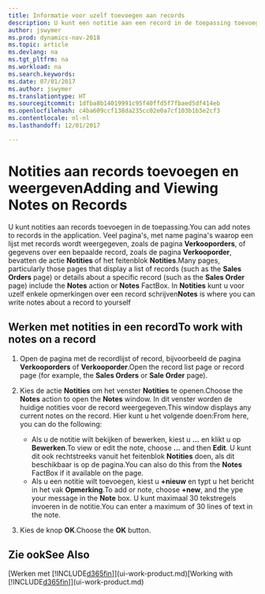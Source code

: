```yaml
---
title: Informatie voor uzelf toevoegen aan records
description: U kunt een notitie aan een record in de toepassing toevoegen. Stel dat u extra informatie hebt over een verkooporder die niet in een van de velden op de verkooporder kan worden ingevoerd.
author: jswymer
ms.prod: dynamics-nav-2018
ms.topic: article
ms.devlang: na
ms.tgt_pltfrm: na
ms.workload: na
ms.search.keywords: 
ms.date: 07/01/2017
ms.author: jswymer
ms.translationtype: HT
ms.sourcegitcommit: 1dfba8b14019991c95f40ffd5f7fbaed5df414eb
ms.openlocfilehash: c4ba609ccf138da235cc02e0a7cf103b1b3e2cf3
ms.contentlocale: nl-nl
ms.lasthandoff: 12/01/2017

---
```

# <a name="adding-and-viewing-notes-on-records"></a><span data-ttu-id="bf2df-104">Notities aan records toevoegen en weergeven</span><span class="sxs-lookup"><span data-stu-id="bf2df-104">Adding and Viewing Notes on Records</span></span>
 <span data-ttu-id="bf2df-105">U <!--OnPrem and your colleagues -->kunt notities aan records toevoegen in de toepassing.</span><span class="sxs-lookup"><span data-stu-id="bf2df-105">You <!--OnPrem and your colleagues -->can add notes to records in the application.</span></span> <span data-ttu-id="bf2df-106">Veel pagina's, met name pagina's waarop een lijst met records wordt weergegeven, zoals de pagina **Verkooporders**, of gegevens over een bepaalde record, zoals de pagina **Verkooporder**, bevatten de actie **Notities** of het feitenblok **Notities**.</span><span class="sxs-lookup"><span data-stu-id="bf2df-106">Many pages, particularly those pages that display a list of records (such as the **Sales Orders** page) or details about a specific record (such as the **Sales Order** page) include the **Notes** action or **Notes** FactBox.</span></span> <span data-ttu-id="bf2df-107">In **Notities** kunt u voor uzelf enkele opmerkingen over een record schrijven<!--OnPrem or others, and where you can view notes to you from others. For example, a note could be a general comment or processing instruction to your colleague, who can then respond to your note using their own **Notes**. Or, your colleague can add a note that gives you extra information about a sales order that is not covered by the information on the sales order. These notes and correspondences will follow the record as it is processed in the company.--></span><span class="sxs-lookup"><span data-stu-id="bf2df-107">**Notes** is where you can write notes about a record to yourself<!--OnPrem or others, and where you can view notes to you from others. For example, a note could be a general comment or processing instruction to your colleague, who can then respond to your note using their own **Notes**. Or, your colleague can add a note that gives you extra information about a sales order that is not covered by the information on the sales order. These notes and correspondences will follow the record as it is processed in the company.--></span></span>

<!--OnPrem
> [!NOTE]  
>  You can only select one recipient of the note.-->  
  
## <a name="to-work-with-notes-on-a-record"></a><span data-ttu-id="bf2df-108">Werken met notities in een record</span><span class="sxs-lookup"><span data-stu-id="bf2df-108">To work with notes on a record</span></span> 
  
1.  <span data-ttu-id="bf2df-109">Open de pagina met de recordlijst of record, bijvoorbeeld de pagina **Verkooporders** of **Verkooporder**.</span><span class="sxs-lookup"><span data-stu-id="bf2df-109">Open the record list page or record page (for example, the **Sales Orders** or **Sale Order** page).</span></span>  
  
    <!-- If **Notes** is not visible on the page, then you can customize the page to display the Notes FactBox. -->
  
2.  <span data-ttu-id="bf2df-110">Kies de actie **Notities** om het venster **Notities** te openen.</span><span class="sxs-lookup"><span data-stu-id="bf2df-110">Choose the **Notes** action to open the **Notes** window.</span></span> <span data-ttu-id="bf2df-111">In dit venster worden de huidige notities voor de record weergegeven.</span><span class="sxs-lookup"><span data-stu-id="bf2df-111">This window displays any current notes on the record.</span></span> <span data-ttu-id="bf2df-112">Hier kunt u het volgende doen:</span><span class="sxs-lookup"><span data-stu-id="bf2df-112">From here, you can do the following:</span></span>

    -   <span data-ttu-id="bf2df-113">Als u de notitie wilt bekijken of bewerken, kiest u **…** en klikt u op **Bewerken**.</span><span class="sxs-lookup"><span data-stu-id="bf2df-113">To view or edit the note, choose **...** and then **Edit**.</span></span> <span data-ttu-id="bf2df-114">U kunt dit ook rechtstreeks vanuit het feitenblok **Notities** doen, als dit beschikbaar is op de pagina.</span><span class="sxs-lookup"><span data-stu-id="bf2df-114">You can also do this from the **Notes** FactBox if it available on the page.</span></span>
    -   <span data-ttu-id="bf2df-115">Als u een notitie wilt toevoegen, kiest u **+nieuw** en typt u het bericht in het vak **Opmerking**.</span><span class="sxs-lookup"><span data-stu-id="bf2df-115">To add or note, choose **+new**, and the ype your message in the **Note** box.</span></span> <span data-ttu-id="bf2df-116">U kunt maximaal 30 tekstregels invoeren in de notitie.</span><span class="sxs-lookup"><span data-stu-id="bf2df-116">You can enter a maximum of 30 lines of text in the note.</span></span> 
  
<!-- 5.  In the **To** field, enter a user ID (your own or someone else’s) to indicate who the note is for.  
  
6.  Select the **Notify** field if you want to send a notification to the user in the **To** field. 
  
     If **Notify** is selected, the note will be sent as a notification to the user's **My Notifications** on the Role Center.  -->
  
3.  <span data-ttu-id="bf2df-117">Kies de knop **OK**.</span><span class="sxs-lookup"><span data-stu-id="bf2df-117">Choose the **OK** button.</span></span>  

## <a name="see-also"></a><span data-ttu-id="bf2df-118">Zie ook</span><span class="sxs-lookup"><span data-stu-id="bf2df-118">See Also</span></span>
<span data-ttu-id="bf2df-119">[Werken met [!INCLUDE[d365fin](includes/d365fin_md.md)]](ui-work-product.md)</span><span class="sxs-lookup"><span data-stu-id="bf2df-119">[Working with [!INCLUDE[d365fin](includes/d365fin_md.md)]](ui-work-product.md)</span></span>  
